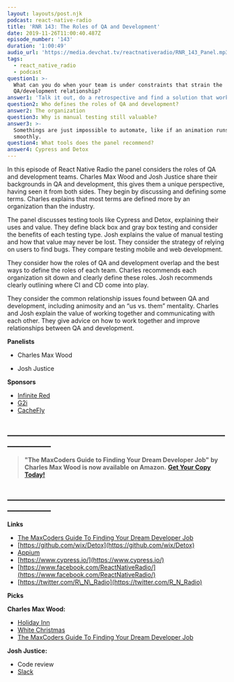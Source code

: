 ```yaml
---
layout: layouts/post.njk
podcast: react-native-radio
title: 'RNR 143: The Roles of QA and Development'
date: 2019-11-26T11:00:40.487Z
episode_number: '143'
duration: '1:00:49'
audio_url: 'https://media.devchat.tv/reactnativeradio/RNR_143_Panel.mp3'
tags:
  - react_native_radio
  - podcast
question1: >-
  What can you do when your team is under constraints that strain the
  QA/development relationship?
answer1: 'Talk it out, do a retrospective and find a solution that works for everyone.'
question2: Who defines the roles of QA and development?
answer2: The organization
question3: Why is manual testing still valuable?
answer3: >-
  Somethings are just impossible to automate, like if an animation runs
  smoothly. 
question4: What tools does the panel recommend?
answer4: Cypress and Detox
---
```

In this episode of React Native Radio the panel considers the roles of QA  and development teams. Charles Max Wood and Josh Justice share their backgrounds in QA and development, this gives them a unique perspective, having seen it from both sides. They begin by discussing and defining some terms. Charles explains that most terms are defined more by an organization than the industry. 

The panel discusses testing tools like Cypress and Detox, explaining their uses and value. They define black box and gray box testing and consider the benefits of each testing type. Josh explains the value of manual testing and how that value may never be lost. They consider the strategy of relying on users to find bugs. They compare testing mobile and web development. 

They consider how the roles of QA and development overlap and the best ways to define the roles of each team. Charles recommends each organization sit down and clearly define these roles. Josh recommends clearly outlining where CI and CD come into play.

They consider the common relationship issues found between QA and development, including animosity and an “us vs. them” mentality. Charles and Josh explain the value of working together and communicating with each other. They give advice on how to work together and improve relationships between  QA and development.


**Panelists**

- Charles Max Wood

- Josh Justice

**Sponsors**

- [Infinite Red](http://radio.infinite.red/)
- [G2i](https://www.g2i.co/?utm_source=React_Native_Radio&amp;utm_medium=Podcast)
- [CacheFly](https://www.cachefly.com/)


## **\_\_\_\_\_\_\_\_\_\_\_\_\_\_\_\_\_\_\_\_\_\_\_\_\_\_\_\_\_\_\_\_\_\_\_\_\_\_\_\_\_\_\_\_\_\_\_\_\_\_\_\_\_\_\_\_\_\_\_\_**

> **"The MaxCoders Guide to Finding Your Dream Developer Job" by Charles Max Wood is now available on Amazon.**  [**Get Your Copy Today!**](https://www.amazon.com/gp/product/B081MBL5C9/ref=as_li_ss_tl?ie=UTF8&linkCode=sl1&tag=devchattv-20&linkId=9d61363241636e2546ef46abba198746&language=en_US)

## **\_\_\_\_\_\_\_\_\_\_\_\_\_\_\_\_\_\_\_\_\_\_\_\_\_\_\_\_\_\_\_\_\_\_\_\_\_\_\_\_\_\_\_\_\_\_\_\_\_\_\_\_\_\_\_\_\_\_\_\_**

**Links**

- [The MaxCoders Guide To Finding Your Dream Developer Job](https://www.amazon.com/MaxCoders-Guide-Finding-Dream-Developer-ebook/dp/B081MBL5C9/ref=sr_1_2?keywords=charles+max+wood&amp;qid=1574160229&amp;sr=8-2)
- [https://github.com/wix/Detox](https://github.com/wix/Detox)
- [Appium](http://appium.io/)
- [https://www.cypress.io/](https://www.cypress.io/)
- [https://www.facebook.com/ReactNativeRadio/](https://www.facebook.com/ReactNativeRadio/)
- [https://twitter.com/R\_N\_Radio](https://twitter.com/R_N_Radio)

**Picks**

**Charles Max Wood:**

- [Holiday Inn](https://amzn.to/2OqTykL)
- [White Christmas](https://amzn.to/37kowUi)
- [The MaxCoders Guide To Finding Your Dream Developer Job](https://amzn.to/2QxGGvW)

**Josh Justice:**

- Code review
- [Slack](https://slack.com/)
